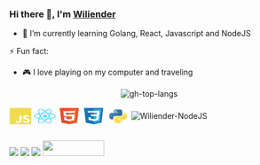 ### Hi there 👋, I'm <a target="_blank" href="https://wiliender.github.io/">Wiliender</a>

- 🌱 I’m currently learning Golang, React, Javascript and NodeJS

⚡ Fun fact:

- 🎮 I love playing on my computer and traveling

 <div align="center">
  <img alt="gh-top-langs" width="40%" align="center" src="https://github-readme-stats.vercel.app/api/top-langs/?username=wiliender&layout=compact&langs_count=10&show_icons=true&theme=radical&hide_border=true" />
 </div>
  
  
  <div style="display: inline_block"><br>
  <img align="center" alt="Wiliender-Js" height="30" width="40" src="https://raw.githubusercontent.com/devicons/devicon/master/icons/javascript/javascript-plain.svg">
  <img align="center" alt="Wiliender-React" height="30" width="40" src="https://raw.githubusercontent.com/devicons/devicon/master/icons/react/react-original.svg">
  <img align="center" alt="Wiliender-HTML" height="30" width="40" src="https://raw.githubusercontent.com/devicons/devicon/master/icons/html5/html5-original.svg">
  <img align="center" alt="Wiliender-CSS" height="30" width="40" src="https://raw.githubusercontent.com/devicons/devicon/master/icons/css3/css3-original.svg">
  <img align="center" alt="Wiliender-Python" height="30" width="40" src="https://raw.githubusercontent.com/devicons/devicon/master/icons/python/python-original.svg">
  <img align="center" alt="Wiliender-NodeJS" height="30" width="40" src="https://cdn.jsdelivr.net/gh/devicons/devicon/icons/nodejs/nodejs-original.svg">
</div>

  ##
  
<div> 
  <a target="_blank" href="https://www.instagram.com/wiliender_silva/"><img src="https://img.shields.io/badge/-Instagram-%23E4405F?style=for-the-badge&logo=instagram&logoColor=white"></a>
  <a target="_blank" href = "mailto:wiliendersilva@gmail.com"><img src="https://img.shields.io/badge/-Gmail-%23333?style=for-the-badge&logo=gmail&logoColor=white"></a>
  <a target="_blank" href="https://www.linkedin.com/in/wiliender-silva-20177b148"><img src="https://img.shields.io/badge/-LinkedIn-%230077B5?style=for-the-badge&logo=linkedin&logoColor=white"></a>
  <a target="_blank" href="https://wiliender.github.io/"><img width="111px" height="28px" src="https://camo.githubusercontent.com/e91800847abc13e51eee5febb7813f79c34223d6258dde3f0dc2684f75745ccf/68747470733a2f2f696d672e736869656c64732e696f2f62616467652f576562736974652d3436613266312e7376673f267374796c653d666c61742d737175617265266c6f676f3d476f6f676c652d4368726f6d65266c6f676f436f6c6f723d7768697465266c696e6b3d68747470733a2f2f636172696e652e6465762f"></a>
</div>
